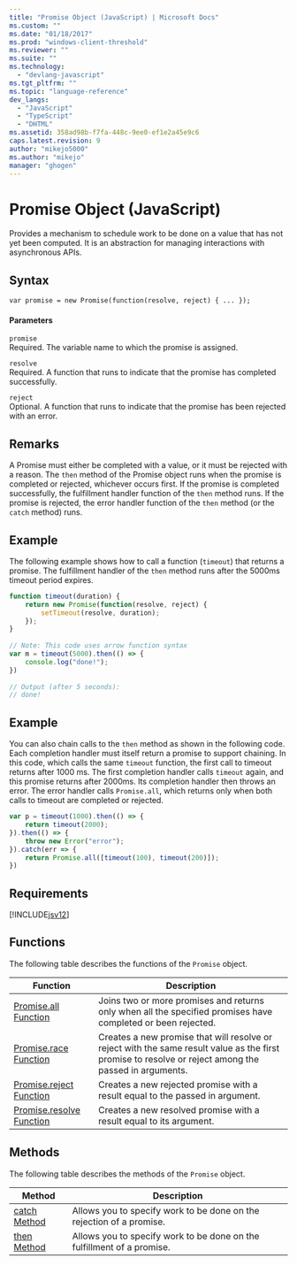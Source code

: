 ```yaml
---
title: "Promise Object (JavaScript) | Microsoft Docs"
ms.custom: ""
ms.date: "01/18/2017"
ms.prod: "windows-client-threshold"
ms.reviewer: ""
ms.suite: ""
ms.technology: 
  - "devlang-javascript"
ms.tgt_pltfrm: ""
ms.topic: "language-reference"
dev_langs: 
  - "JavaScript"
  - "TypeScript"
  - "DHTML"
ms.assetid: 358ad98b-f7fa-448c-9ee0-ef1e2a45e9c6
caps.latest.revision: 9
author: "mikejo5000"
ms.author: "mikejo"
manager: "ghogen"
---
```

# Promise Object (JavaScript)
Provides a mechanism to schedule work to be done on a value that has not yet been computed. It is an abstraction for managing interactions with asynchronous APIs.  
  
## Syntax  
  
```  
var promise = new Promise(function(resolve, reject) { ... });  
```  
  
#### Parameters  
 `promise`  
 Required. The variable name to which the promise is assigned.  
  
 `resolve`  
 Required. A function that runs to indicate that the promise has completed successfully.  
  
 `reject`  
 Optional. A function that runs to indicate that the promise has been rejected with an error.  
  
## Remarks  
 A Promise must either be completed with a value, or it must be rejected with a reason. The `then` method of the Promise object runs when the promise is completed or rejected, whichever occurs first. If the promise is completed successfully, the fulfillment handler function  of the `then` method runs. If the promise is rejected, the error handler function of the `then` method (or the `catch` method) runs.  
  
## Example  
 The following example shows how to call a function (`timeout`) that returns a promise. The fulfillment handler of the `then` method runs after the 5000ms timeout period expires.  
  
```JavaScript  
function timeout(duration) {  
    return new Promise(function(resolve, reject) {  
        setTimeout(resolve, duration);  
    });  
}  
  
// Note: This code uses arrow function syntax  
var m = timeout(5000).then(() => {  
    console.log("done!");  
})  
  
// Output (after 5 seconds):  
// done!  
```  
  
## Example  
 You can also chain calls to the `then` method as shown in the following code. Each completion handler must itself return a promise to support chaining. In this code, which calls the same `timeout` function, the first call to timeout returns after 1000 ms. The first completion handler calls `timeout` again, and this promise returns after 2000ms. Its completion handler then throws an error. The error handler calls `Promise.all`, which returns only when both calls to timeout are completed or rejected.  
  
```JavaScript  
var p = timeout(1000).then(() => {  
    return timeout(2000);  
}).then(() => {  
    throw new Error("error");  
}).catch(err => {  
    return Promise.all([timeout(100), timeout(200)]);  
})  
```  
  
## Requirements  
 [!INCLUDE[jsv12](../../javascript/reference/includes/jsv12-md.md)]  
  
## Functions  
 The following table describes the functions of the `Promise` object.  
  
|Function|Description|  
|--------------|-----------------|  
|[Promise.all Function](../../javascript/reference/promise-all-function-promise.md)|Joins two or more promises and returns only when all the specified promises have completed or been rejected.|  
|[Promise.race Function](../../javascript/reference/promise-race-function-promise.md)|Creates a new promise that will resolve or reject with the same result value as the first promise to resolve or reject among the passed in arguments.|  
|[Promise.reject Function](../../javascript/reference/promise-reject-function-promise.md)|Creates a new rejected promise with a result equal to the passed in argument.|  
|[Promise.resolve Function](../../javascript/reference/promise-resolve-function-promise.md)|Creates a new resolved promise with a result equal to its argument.|  
  
## Methods  
 The following table describes the methods of the `Promise` object.  
  
|Method|Description|  
|------------|-----------------|  
|[catch Method](../../javascript/reference/catch-method-promise.md)|Allows you to specify work to be done on the rejection of a promise.|  
|[then Method](../../javascript/reference/then-method-promise.md)|Allows you to specify work to be done on the fulfillment of a promise.|